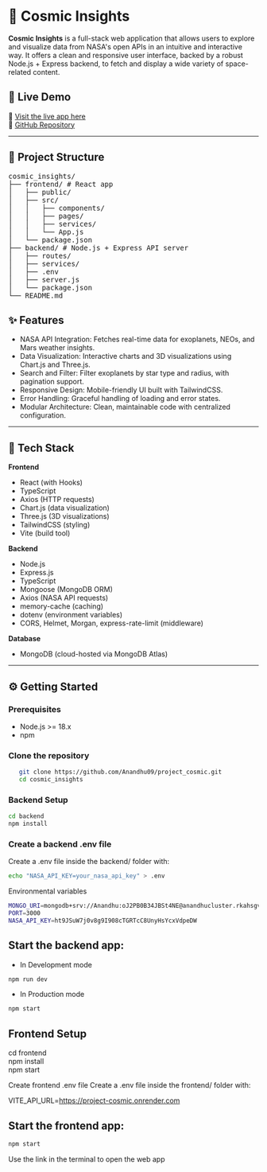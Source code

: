 # 🌌 Cosmic Insights

**Cosmic Insights** is a full-stack web application that allows users to explore and visualize data from NASA's open APIs in an intuitive and interactive way. It offers a clean and responsive user interface, backed by a robust Node.js + Express backend, to fetch and display a wide variety of space-related content.

## 🚀 Live Demo

🔗 [Visit the live app here](https://project-cosmic.vercel.app/)  
🔗 [GitHub Repository](https://github.com/Anandhu09/project_cosmic.git)

---

## 📁 Project Structure

<pre>
cosmic_insights/
├── frontend/ # React app
│   ├── public/
│   ├── src/
│   │   ├── components/
│   │   ├── pages/
│   │   ├── services/
│   │   └── App.js
│   └── package.json
├── backend/ # Node.js + Express API server
│   ├── routes/
│   ├── services/
│   ├── .env
│   ├── server.js
│   └── package.json
└── README.md
</pre>

## ✨ Features

- NASA API Integration: Fetches real-time data for exoplanets, NEOs, and Mars weather insights.
- Data Visualization: Interactive charts and 3D visualizations using Chart.js and Three.js.
- Search and Filter: Filter exoplanets by star type and radius, with pagination support.
- Responsive Design: Mobile-friendly UI built with TailwindCSS.
- Error Handling: Graceful handling of loading and error states.
- Modular Architecture: Clean, maintainable code with centralized configuration.

---

## 🔧 Tech Stack

**Frontend**

- React (with Hooks)
- TypeScript
- Axios (HTTP requests)
- Chart.js (data visualization)
- Three.js (3D visualizations)
- TailwindCSS (styling)
- Vite (build tool)

**Backend**

- Node.js
- Express.js
- TypeScript
- Mongoose (MongoDB ORM)
- Axios (NASA API requests)
- memory-cache (caching)
- dotenv (environment variables)
- CORS, Helmet, Morgan, express-rate-limit (middleware)

**Database**

- MongoDB (cloud-hosted via MongoDB Atlas)

---

## ⚙️ Getting Started

### Prerequisites

- Node.js >= 18.x
- npm

### Clone the repository

```bash
   git clone https://github.com/Anandhu09/project_cosmic.git
   cd cosmic_insights
```

### Backend Setup

```bash
cd backend
npm install
```

### Create a backend .env file

Create a .env file inside the backend/ folder with:

```bash
echo "NASA_API_KEY=your_nasa_api_key" > .env
```
Environmental variables 

```bash
MONGO_URI=mongodb+srv://Anandhu:oJ2PB0B34JBSt4NE@anandhucluster.rkahsgv.mongodb.net/NASA?retryWrites=true&w=majority&appName=AnandhuCluster
PORT=3000
NASA_API_KEY=ht9JSuW7j0v8g9I908cTGRTcC8UnyHsYcxVdpeDW
```

## Start the backend app:

- In Development mode

```bash
npm run dev
```

- In Production mode

```bash
npm start
```

## Frontend Setup

cd frontend  
npm install  
npm start

Create frontend .env file
Create a .env file inside the frontend/ folder with:

VITE_API_URL=https://project-cosmic.onrender.com

## Start the frontend app:

```bash
npm start
```
Use the link in the terminal to open the web app
